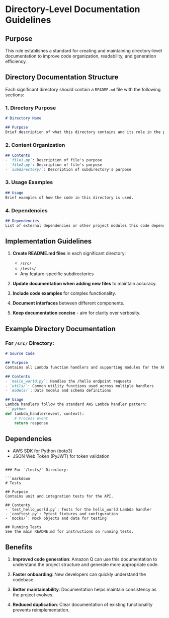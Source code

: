 # Directory-Level Documentation Guidelines

## Purpose
This rule establishes a standard for creating and maintaining directory-level documentation to improve code organization, readability, and generation efficiency.

## Directory Documentation Structure

Each significant directory should contain a `README.md` file with the following sections:

### 1. Directory Purpose
```markdown
# Directory Name

## Purpose
Brief description of what this directory contains and its role in the project.
```

### 2. Content Organization
```markdown
## Contents
- `file1.py`: Description of file's purpose
- `file2.py`: Description of file's purpose
- `subdirectory/`: Description of subdirectory's purpose
```

### 3. Usage Examples
```markdown
## Usage
Brief examples of how the code in this directory is used.
```

### 4. Dependencies
```markdown
## Dependencies
List of external dependencies or other project modules this code depends on.
```

## Implementation Guidelines

1. **Create README.md files** in each significant directory:
   - `/src/`
   - `/tests/`
   - Any feature-specific subdirectories

2. **Update documentation when adding new files** to maintain accuracy.

3. **Include code examples** for complex functionality.

4. **Document interfaces** between different components.

5. **Keep documentation concise** - aim for clarity over verbosity.

## Example Directory Documentation

### For `/src/` Directory:

```markdown
# Source Code

## Purpose
Contains all Lambda function handlers and supporting modules for the API.

## Contents
- `hello_world.py`: Handles the /hello endpoint requests
- `utils/`: Common utility functions used across multiple handlers
- `models/`: Data models and schema definitions

## Usage
Lambda handlers follow the standard AWS Lambda handler pattern:
```python
def lambda_handler(event, context):
    # Process event
    return response
```

## Dependencies
- AWS SDK for Python (boto3)
- JSON Web Token (PyJWT) for token validation
```

### For `/tests/` Directory:

```markdown
# Tests

## Purpose
Contains unit and integration tests for the API.

## Contents
- `test_hello_world.py`: Tests for the hello_world Lambda handler
- `conftest.py`: Pytest fixtures and configuration
- `mocks/`: Mock objects and data for testing

## Running Tests
See the main README.md for instructions on running tests.
```

## Benefits

1. **Improved code generation**: Amazon Q can use this documentation to understand the project structure and generate more appropriate code.

2. **Faster onboarding**: New developers can quickly understand the codebase.

3. **Better maintainability**: Documentation helps maintain consistency as the project evolves.

4. **Reduced duplication**: Clear documentation of existing functionality prevents reimplementation.